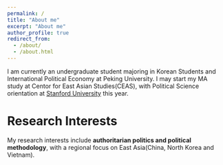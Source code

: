 ```yaml
---
permalink: /
title: "About me"
excerpt: "About me"
author_profile: true
redirect_from: 
  - /about/
  - /about.html
---
```

I am currently an undergraduate student majoring in Korean Students and International Political Economy at Peking University. I may start my MA study at Centor for East Asian Studies(CEAS), with Political Science orientation at [Stanford University](https://ceas.stanford.edu/) this year. <br>
 
# Research Interests
My research interests include **authoritarian politics and political methodology**, with a regional focus on East Asia(China, North Korea and Vietnam). <br>



<!---Activity and Service--->
<!---Experience--->
